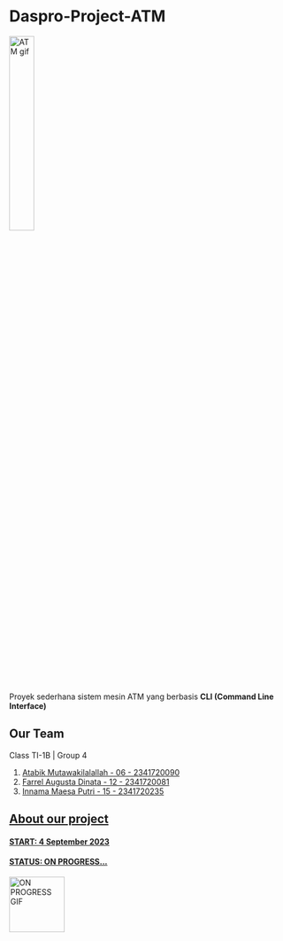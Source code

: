 # Daspro-Project-ATM
<img src="https://media.giphy.com/media/v1.Y2lkPTc5MGI3NjExa3pkb251cGpoYnplajZxazQ3bDlyM2Z3ZXA4ZXJoeHptaHoxeHNiOCZlcD12MV9pbnRlcm5hbF9naWZfYnlfaWQmY3Q9Zw/3o6UBl6P4Ey0zkqbnO/giphy.gif" alt="ATM gif" align="center" width="30%">
<p>Proyek sederhana sistem mesin ATM yang berbasis <b>CLI (Command Line Interface)</b>

## Our Team
<p>Class TI-1B | Group 4</p>
<ol>
    <li><a href="https://github.com/AtabikM1">Atabik Mutawakilalallah - 06 - 2341720090</li>
    <li><a href="https://github.com/FarrelAD">Farrel Augusta Dinata   - 12 - 2341720081</li>
    <li><a href="https://github.com/sukinnamz">Innama Maesa Putri      - 15 - 2341720235</li>
</ol>
      
## About our project
<h4>START: 4 September 2023</h4>
<h4>STATUS: ON PROGRESS...</h4>
<img src="https://media.giphy.com/media/hTZXf0F5qZXUaFTfyY/giphy.gif" width="100" alt="ON PROGRESS GIF" align="left">
